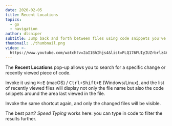 ```yaml
---
date: 2020-02-05
title: Recent Locations
topics:
  - go
  - navigation
author: dlsniper
subtitle: Jump back and forth between files using code snippets you've recently seen.
thumbnail: ./thumbnail.png
video: >-
  https://www.youtube.com/watch?v=2aI1BhIhjs4&list=PLQ176FUIyIUZrbrlz4AY1V8VzBJKZyVlW&index=92
---
```


The **Recent Locations** pop-up allows you to search for a specific change or recently viewed piece of code.

Invoke it using <kbd>⌘⇧E</kbd> (macOS) / <kbd>Ctrl+Shift+E</kbd> (Windows/Linux), and the list of recently viewed files will display not only the file name but also the code snippets around the area last viewed in the file.

Invoke the same shortcut again, and only the changed files will be visible.

The best part? _Speed Typing_ works here: you can type in code to filter the results further.
